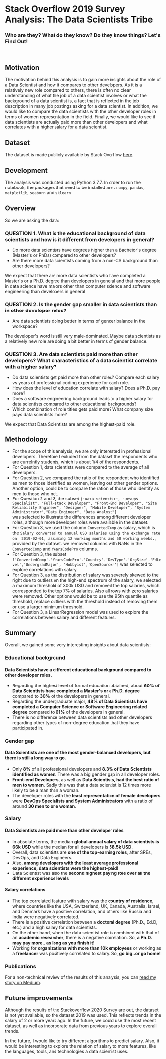 # Stack Overflow 2019 Survey Analysis: The Data Scientists Tribe
### Who are they? What do they know? Do they know things? Let's Find Out!
<br>

## Motivation
The motivation behind this analysis is to gain more insights about the role of a Data Scientist and how it compares to other developers. As it is a relatively new role compared to others, there is often no clear understanding of what the job of a data scientist involves or what the background of a data scientist is, a fact that is reflected in the job description in many job postings asking for a data scientist. In addition, we would like to compare the data scientists with the other developer roles in terms of women representation in the field. Finally, we would like to see if data scientists are actually paid more than other developers and what correlates with a higher salary for a data scientist.
<br>

## Dataset

The dataset is made publicly available by Stack Overflow [here](https://insights.stackoverflow.com/survey).

## Development
The analysis was conducted using Python 3.7.7. In order to run the notebook, the packages that need to be installed are :
`numpy`, `pandas`, `matplotlib`, `seaborn` and `sklearn` 

## Overview

So we are asking the data:

###  QUESTION 1. What is the educational background of data scientists and how is it different from developers in general?
- Do more data scientists have degrees higher than a Bachelor's degree (Master's or PhDs) compared to other developers?
- Are there more data scientists coming from a non-CS background than other developers? 

We expect that there are more data scientists who have completed a Master's or a Ph.D. degree than developers in general and that more people in data science have majors other than computer science and software engineering than developers in general

### QUESTION 2. Is the gender gap smaller in data scientists than in other developer roles?
- Are data scientists doing better in terms of gender balance in the workspace?

The developer's word is still very male-dominated. Maybe data scientists as a relatively new role are doing a bit better in terms of gender balance.

### QUESTION 3. Are data scientists paid more than other developers? What characteristics of a data scientist correlate with a higher salary?
- Do data scientists get paid more than other roles? Compare each salary vs years of professional coding experience for each role.
- How does the level of education correlate with salary? Does a Ph.D. pay more?
- Does a software engineering background leads to a higher salary for data scientists compared to other educational backgrounds?
- Which combination of role titles gets paid more? What company size pays data scientists more?

We expect that Data Scientists are among the highest-paid role.

## Methodology

- For the scope of this analysis, we are only interested in professional developers. Therefore I exluded from the dataset the
respondents who are currelntly students, which is about 1/4 of the respondents.
- For Question 1, data scientists were compared to the average of all developers.
- For Question 2, we compared the ratio of the respondent who identified as men to those identified as women, leaving out other gender options. Another option,
could be to compare the ration of those who identify as men to those who not.
- For Question 2 and 3,  the subset `["Data Scientist", "DevOps Specialist", "Full-stack Developer", "Front-End Developer",
"Site Reliability Engineer", "Designer", "Mobile Developer", "System Administrator","Data Engineer", "Data Analyst"]`  
was selected to illustrate the differences among different developer roles, although more developer roles were available in the dataset.
- For Question 3, we used the column `ConvertedComp` as salary, which is the `Salary converted to annual USD salaries using the exchange rate on 
2019-02-01, assuming 12 working months and 50 working weeks.`, provided by the dataset.
we removed columns with NaNs in the `ConvertedComp` and `YearsCodePro` columns.
- For Question 3, the subset `['ConvertedComp','YearsCodePro','Country','DevType','OrgSize','EdLevel','UndergradMajor',
'Hobbyist','OpenSourcer']` was selected to explore correlations with salary.
- For Question 3, as the distribution of salary was severely skewed to the right due to outliers on the high-end spectrum
of the salary, we selected a maximum threshold of 300k USD and removed the top salaries, which corresponded to the top 7% of salaries.
Also all rows with zero salaries were removed. Other options would be to use the 95th quantile as threshold, replace outliers with the
threshold instead of removing them or use a larger minimum threshold.
- For Question 3, a LinearRegression model was used to explore the correlations between salary and different features.

## Summary


Overall, we gained some very interesting insights about data scientists:

### Educational background

#### Data Scientists have a different educational background compared to other developer roles.
- Regarding the highest level of formal education obtained, about **60% of Data Scientists have completed a Master's or a Ph.D. degree** compared to **30%** of the developers in general.
- Regarding the undergraduate major, **48% of Data Scientists have completed a Computer Science or Software Engineering related degree** compared to **61%** of the developers in general.
- There is no difference between data scientists and other developers regarding other types of non-degree education that they have participated in.


### Gender gap

#### Data Scientists are one of the most gender-balanced developers, but there is still a long way to go.
- Only **8%** of all professional developers and **8.3% of Data Scientists identified as women**. There was a big gender gap in all developer roles.
- **Front-end Developers**, as well as **Data Scientists, had the best ratio of men to women**. Sadly this was that a data scientist is 12 times more likely to be a man than a woman. 
- The developer roles with the **least representation of female developers** were **DevOps Specialists and System Administrators** with a ratio of around **30 men to one woman**.

### Salary

#### Data Scientists are paid more than other developer roles
- In absolute terms, the median **global annual salary of data scientists is 66k USD** while the median for all developers is **58.5k USD**.
- Overall, data scientists are **one of the top-earning roles**, after SREs, DevOps, and Data Engineers.
- Also, **among developers with the least average professional experience, data scientists were the highest-paid!**
- Data Scientist was also the **second highest paying role over all the different experience levels**

#### Salary correlations
- The top correlated feature with salary was the **country of residence**, where countries like the USA, Switzerland, UK, Canada, Australia, Israel, and Denmark have a positive correlation, and others like Russia and India were negatively correlated.
- There is a positive correlation between a **doctoral degree** (Ph.D., Ed.D, etc.) and a high salary for data scientists. 
- On the other hand, when the data scientist role is combined with that of an **academic researcher**, there is a negative correlation. So, **a Ph.D. may pay more.. as long as you finish it!**
- Working for **organizations with more than 10k employees** or working as a **freelancer** was positively correlated to salary. So, **go big..or go home!**

### Publications

For a non-technical review of the results of this analysis, you can [read my story on Medium](https://medium.com/@leedah/this-is-what-a-data-scientist-looks-like-aefa5c658d54?sk=c1ba5824f42da17e20609892ebfc6301).

## Future improvements

Although the results of the Stackoverflow 2020 Survey are [out](https://insights.stackoverflow.com/survey/2020), the dataset is not yet available, so the dataset 2019 was used. This reflects trends in the salary of 2 or more years ago.
In the future, we could use the most recent dataset, as well as incorporate data from previous years to explore overall trends.

In the future, I would like to try different algorithms to predict salary. Also, it would be interesting to explore the relation of salary to more features, like the languages, tools, and technologies a data scientist uses.
